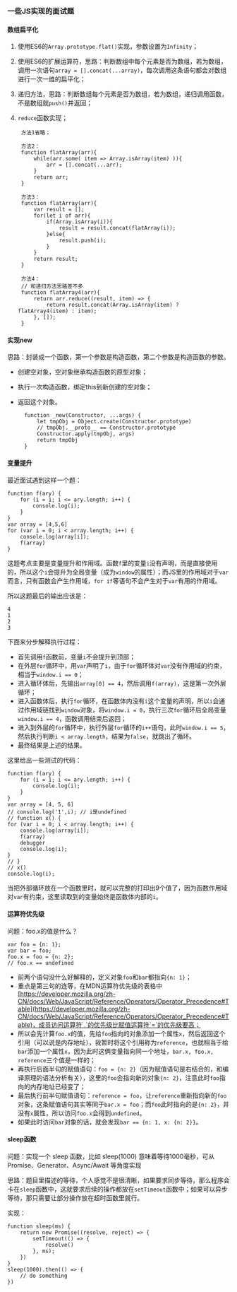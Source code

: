 ### 一些JS实现的面试题

#### 数组扁平化

1. 使用ES6的`Array.prototype.flat()`实现，参数设置为`Infinity`；
2. 使用ES6的扩展运算符，思路：判断数组中每个元素是否为数组，若为数组，调用一次语句`array = [].concat(...array)`，每次调用这条语句都会对数组进行一次一维的扁平化；
3. 递归方法，思路：判断数组每个元素是否为数组，若为数组，递归调用函数，不是数组就`push()`并返回；
4. `reduce`函数实现；

		方法1省略；
	
		方法2：
		function flatArray(arr){
			while(arr.some( item => Array.isArray(item) )){
				arr = [].concat(...arr);
			}
			return arr;
		}
		
		方法3：
		function flatArray(arr){
			var result = [];
			for(let i of arr){
				if(Array.isArray(i)){
					result = result.concat(flatArray(i));
				}else{
					result.push(i);
				}
			}
			return result;
		}
		
		方法4：
		// 和递归方法思路差不多
		function flatArray4(arr){
			return arr.reduce((result, item) => {
				return result.concat(Array.isArray(item) ? flatArray4(item) : item);
			}, []);
		}

#### 实现new

思路：封装成一个函数，第一个参数是构造函数，第二个参数是构造函数的参数。

- 创建空对象，空对象继承构造函数的原型对象；
- 执行一次构造函数，绑定this到新创建的空对象；
- 返回这个对象。

	    function _new(Constructor, ...args) {
	        let tmpObj = Object.create(Constructor.prototype)
	        // tmpObj.__proto__ == Constructor.prototype
	        Constructor.apply(tmpObj, args)
	        return tmpObj
	    }

#### 变量提升

最近面试遇到这样一个题：

    function f(ary) {
        for (i = 1; i <= ary.length; i++) {
            console.log(i);
        }
    }
    var array = [4,5,6]
	for (var i = 0; i < array.length; i++) {
		console.log(array[i]);
		f(array)
	}

这题考点主要是变量提升和作用域。函数`f`里的变量`i`没有声明，而是直接使用的，所以这个`i`会提升为全局变量（成为`window`的属性）；而JS里的作用域对于`var`而言，只有函数会产生作用域，`for if`等语句不会产生对于`var`有用的作用域。

所以这题最后的输出应该是：

	4
	1
	2
	3

下面来分步解释执行过程：

- 首先调用`f`函数前，变量`i`不会提升到顶部；
- 在外层`for`循环中，用`var`声明了`i`，由于`for`循环体对`var`没有作用域的约束，相当于`window.i == 0`；
- 进入循环体后，先输出`array[0] == 4`，然后调用`f(array)`，这是第一次外层循环；
- 进入函数体后，执行`for`循环，在函数体内没有`i`这个变量的声明，所以`i`会通过作用域链找到`window`对象，将`window.i = 0`，执行三次`for`循环后全局变量`window.i == 4`，函数调用结束后返回；
- 进入到外层的`for`循环中，执行外层`for`循环的`i++`语句，此时`window.i == 5`，然后执行判断`i < array.length`，结果为`false`，就跳出了循环。
- 最终结果是上述的结果。

这里给出一些测试的代码：

    function f(ary) {
        for (i = 1; i <= ary.length; i++) {
            console.log(i);
        }
    }
    var array = [4, 5, 6]
    // console.log('1',i); // i是undefined
    // function x() {
    for (var i = 0; i < array.length; i++) {
        console.log(array[i]);
        f(array)
        debugger
        console.log(i);
    }
    // }
    // x()
    console.log(i);

当把外部循环放在一个函数里时，就可以完整的打印出9个值了，因为函数作用域对`var`有约束，这里读取到的变量始终是函数体内部的`i`。

#### 运算符优先级

问题：foo.x的值是什么？

	var foo = {n: 1};
	var bar = foo;
	foo.x = foo = {n: 2};
	// foo.x == undefined

- 前两个语句没什么好解释的，定义对象`foo`和`bar`都指向`{n: 1}`；
- 重点是第三句的连等，在MDN运算符优先级的表格中[https://developer.mozilla.org/zh-CN/docs/Web/JavaScript/Reference/Operators/Operator_Precedence#Table](https://developer.mozilla.org/zh-CN/docs/Web/JavaScript/Reference/Operators/Operator_Precedence#Table)，成员访问运算符`.`的优先级比赋值运算符`=`的优先级要高；
- 所以会先计算`foo.x`的值，先给`foo`指向的对象添加一个属性`x`，然后返回这个引用（可以说是内存地址），我暂时将这个引用称为`reference`，也就相当于给`bar`添加一个属性`x`，因为此时这俩变量指向同一个地址，`bar.x, foo.x, reference`三个值是一样的；
- 再执行后面半句的赋值语句：`foo = {n: 2}`（因为赋值语句是右结合的，和编译原理的语法分析有关），这里的`foo`会指向新的对象`{n: 2}`，注意此时`foo`指向的内存地址已经变了；
- 最后执行前半句赋值语句：`reference = foo`，让`reference`重新指向新的`foo`对象，这条赋值语句其实等同于`bar.x = foo`；而`foo`此时指向的是`{n: 2}`，并没有`x`属性，所以访问`foo.x`会得到`undefined`。
- 如果此时访问`bar`对象的话，就会发现`bar == {n: 1, x: {n: 2}}`。

#### sleep函数

问题：实现一个 sleep 函数，比如 sleep(1000) 意味着等待1000毫秒，可从 Promise、Generator、Async/Await 等角度实现

思路：题目里描述的等待，个人感觉不是很清晰，如果要求同步等待，那么程序会卡在`sleep`函数中，这就要求后续的操作都放在`setTimeout`函数中；如果可以异步等待，那只需要让部分操作放在超时函数里就行。

实现：

	function sleep(ms) {
		return new Promise((resolve, reject) => {
			setTimeout(() => {
				resolve()
			}, ms);
		})
	}
	sleep(1000).then(() => {
		// do something
	})